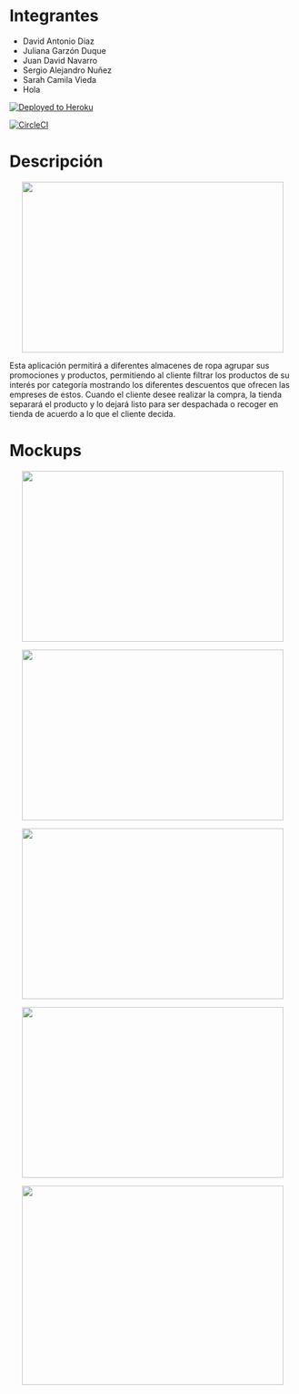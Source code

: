﻿
# Integrantes

- David Antonio Diaz
- Juliana Garzón Duque
- Juan David Navarro
- Sergio Alejandro Nuñez
- Sarah Camila Vieda
- Hola

[![Deployed to Heroku](https://www.herokucdn.com/deploy/button.png)](https://salesbox-alpha.herokuapp.com/)

[![CircleCI](https://circleci.com/gh/AlphaIETI/salesbox-FRONTEND.svg?style=svg)](https://circleci.com/gh/AlphaIETI/salesbox-FRONTEND)


# Descripción
<p align="center">
  <img width="460" height="300" src=https://user-images.githubusercontent.com/43153078/90345669-38687d00-dfe8-11ea-98ca-5595bd61b55b.PNG>
</p>


Esta aplicación permitirá a diferentes almacenes de ropa agrupar sus promociones y productos, permitiendo al cliente filtrar los productos de su interés por categoría mostrando los diferentes descuentos que ofrecen las empreses de estos. Cuando el cliente desee realizar la compra, la tienda separará el producto y lo dejará listo para ser despachada o recoger en tienda de acuerdo a lo que el cliente decida. 

# Mockups

<p align="center">
  <img width="460" height="300" src=https://user-images.githubusercontent.com/43153078/90345739-e8d68100-dfe8-11ea-8414-a4dd440ecbae.PNG>
</p>

<p align="center">
  <img width="460" height="300" src=https://user-images.githubusercontent.com/43153078/90345740-eaa04480-dfe8-11ea-8afe-4ae11921d8e6.PNG>
</p>

<p align="center">
  <img width="460" height="300" src=https://user-images.githubusercontent.com/43153078/90345741-eb38db00-dfe8-11ea-9c23-1b21dc7e74f7.PNG>
</p>

<p align="center">
  <img width="460" height="300" src=https://user-images.githubusercontent.com/43153078/90345742-ebd17180-dfe8-11ea-976d-321b46b8cf73.PNG>
</p>

<p align="center">
  <img width="460" height="350" src=https://user-images.githubusercontent.com/43153078/90345743-ebd17180-dfe8-11ea-935e-68bfef58f3d4.PNG>
</p>



